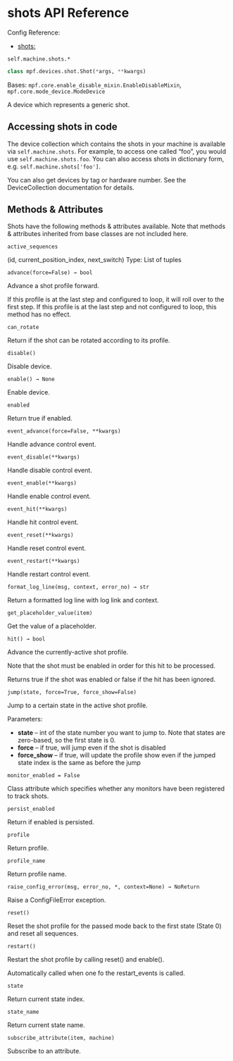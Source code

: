 # shots API Reference

Config Reference:

* [shots:](../../../config/shots.md)

`self.machine.shots.*`

``` python
class mpf.devices.shot.Shot(*args, **kwargs)
```

Bases: `mpf.core.enable_disable_mixin.EnableDisableMixin`, `mpf.core.mode_device.ModeDevice`

A device which represents a generic shot.

## Accessing shots in code

The device collection which contains the shots in your machine is available via `self.machine.shots`. For example, to access one called “foo”, you would use `self.machine.shots.foo`. You can also access shots in dictionary form, e.g. `self.machine.shots['foo']`.

You can also get devices by tag or hardware number. See the DeviceCollection documentation for details.

## Methods & Attributes

Shots have the following methods & attributes available. Note that methods & attributes inherited from base classes are not included here.

`active_sequences`

(id, current_position_index, next_switch)
Type:	List of tuples

`advance(force=False) → bool`

Advance a shot profile forward.

If this profile is at the last step and configured to loop, it will roll over to the first step. If this profile is at the last step and not configured to loop, this method has no effect.

`can_rotate`

Return if the shot can be rotated according to its profile.

`disable()`

Disable device.

`enable() → None`

Enable device.

`enabled`

Return true if enabled.

`event_advance(force=False, **kwargs)`

Handle advance control event.

`event_disable(**kwargs)`

Handle disable control event.

`event_enable(**kwargs)`

Handle enable control event.

`event_hit(**kwargs)`

Handle hit control event.

`event_reset(**kwargs)`

Handle reset control event.

`event_restart(**kwargs)`

Handle restart control event.

`format_log_line(msg, context, error_no) → str`

Return a formatted log line with log link and context.

`get_placeholder_value(item)`

Get the value of a placeholder.

`hit() → bool`

Advance the currently-active shot profile.

Note that the shot must be enabled in order for this hit to be processed.

Returns true if the shot was enabled or false if the hit has been ignored.

`jump(state, force=True, force_show=False)`

Jump to a certain state in the active shot profile.

Parameters:

* **state** – int of the state number you want to jump to. Note that states are zero-based, so the first state is 0.
* **force** – if true, will jump even if the shot is disabled
* **force_show** – if true, will update the profile show even if the jumped state index is the same as before the jump

`monitor_enabled = False`

Class attribute which specifies whether any monitors have been registered to track shots.

`persist_enabled`

Return if enabled is persisted.

`profile`

Return profile.

`profile_name`

Return profile name.

`raise_config_error(msg, error_no, *, context=None) → NoReturn`

Raise a ConfigFileError exception.

`reset()`

Reset the shot profile for the passed mode back to the first state (State 0) and reset all sequences.

`restart()`

Restart the shot profile by calling reset() and enable().

Automatically called when one fo the restart_events is called.

`state`

Return current state index.

`state_name`

Return current state name.

`subscribe_attribute(item, machine)`

Subscribe to an attribute.
